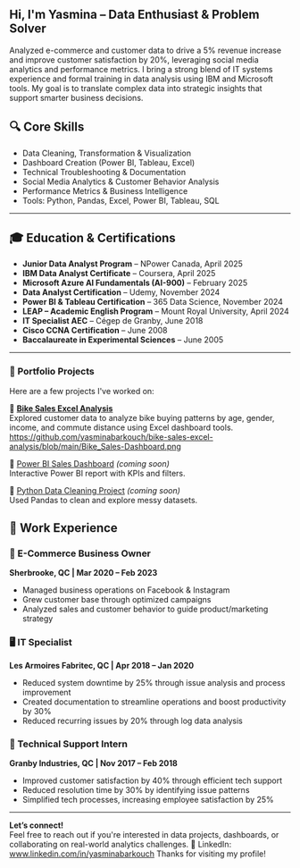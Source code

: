 ## Hi, I'm Yasmina – Data Enthusiast & Problem Solver

Analyzed e-commerce and customer data to drive a 5% revenue increase and improve customer satisfaction by 20%, leveraging social media analytics and performance metrics. I bring a strong blend of IT systems experience and formal training in data analysis using IBM and Microsoft tools. My goal is to translate complex data into strategic insights that support smarter business decisions.

## 🔍 Core Skills

- Data Cleaning, Transformation & Visualization  
- Dashboard Creation (Power BI, Tableau, Excel)  
- Technical Troubleshooting & Documentation  
- Social Media Analytics & Customer Behavior Analysis  
- Performance Metrics & Business Intelligence  
- Tools: Python, Pandas, Excel, Power BI, Tableau, SQL

---

## 🎓 Education & Certifications 

- **Junior Data Analyst Program** – NPower Canada, April 2025  
- **IBM Data Analyst Certificate** – Coursera, April 2025  
- **Microsoft Azure AI Fundamentals (AI-900)** – February 2025  
- **Data Analyst Certification** – Udemy, November 2024  
- **Power BI & Tableau Certification** – 365 Data Science, November 2024  
- **LEAP – Academic English Program** – Mount Royal University, April 2024  
- **IT Specialist AEC** – Cégep de Granby, June 2018  
- **Cisco CCNA Certification** – June 2008  
- **Baccalaureate in Experimental Sciences** – June 2005

---

### 📂 Portfolio Projects
Here are a few projects I've worked on:

🔹 [**Bike Sales Excel Analysis**](https://github.com/yasminabarkouch/bike-sales-excel-analysis)  
Explored customer data to analyze bike buying patterns by age, gender, income, and commute distance using Excel dashboard tools.
https://github.com/yasminabarkouch/bike-sales-excel-analysis/blob/main/Bike_Sales-Dashboard.png

🔹 [Power BI Sales Dashboard](#) *(coming soon)*  
Interactive Power BI report with KPIs and filters.

🔹 [Python Data Cleaning Project](#) *(coming soon)*  
Used Pandas to clean and explore messy datasets.

## 💼 Work Experience

### 🛒 E-Commerce Business Owner  
**Sherbrooke, QC | Mar 2020 – Feb 2023**  
- Managed business operations on Facebook & Instagram  
- Grew customer base through optimized campaigns  
- Analyzed sales and customer behavior to guide product/marketing strategy  

### 🖥️ IT Specialist  
**Les Armoires Fabritec, QC | Apr 2018 – Jan 2020**  
- Reduced system downtime by 25% through issue analysis and process improvement  
- Created documentation to streamline operations and boost productivity by 30%  
- Reduced recurring issues by 20% through log data analysis  

### 🧰 Technical Support Intern  
**Granby Industries, QC | Nov 2017 – Feb 2018**  
- Improved customer satisfaction by 40% through efficient tech support  
- Reduced resolution time by 30% by identifying issue patterns  
- Simplified tech processes, increasing employee satisfaction by 25%

---

 **Let’s connect!**  
Feel free to reach out if you're interested in data projects, dashboards, or collaborating on real-world analytics challenges.
📧 LinkedIn: www.linkedin.com/in/yasminabarkouch
Thanks for visiting my profile!
